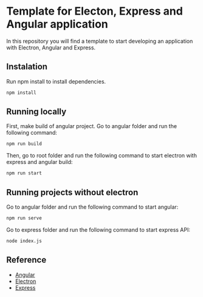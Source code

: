 # Template for Electon, Express and Angular application

In this repository you will find a template to start developing an application with Electron, Angular and Express.

## Instalation

Run npm install to install dependencies.

```bash
npm install
```

## Running locally

First, make build of angular project. Go to angular folder and run the following command:

```bash
npm run build
```

Then, go to root folder and run the following command to start electron with express and angular build:

```bash
npm run start
```

## Running projects without electron

Go to angular folder and run the following command to start angular:

```bash
npm run serve
```

Go to express folder and run the following command to start express API:

```bash
node index.js
```

## Reference

- [Angular](https://angular.io)
- [Electron](https://www.electronjs.org)
- [Express](https://expressjs.com)
